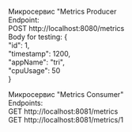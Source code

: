Mикросервис "Metrics Producer  
Endpoint:    
POST http://localhost:8080/metrics  
Body for testing:
{  
  "id": 1,  
  "timestamp": 1200,  
  "appName": "tri",  
  "cpuUsage": 50  
}  

Микросервис "Metrics Consumer"  
Endpoints:  
GET http://localhost:8081/metrics  
GET http://localhost:8081/metrics/1
